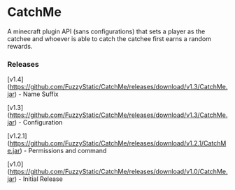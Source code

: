 # CatchMe

A minecraft plugin API (sans configurations) that sets a player as the catchee and whoever is able to catch the catchee first earns a random rewards.


### Releases

[v1.4] (https://github.com/FuzzyStatic/CatchMe/releases/download/v1.3/CatchMe.jar) - Name Suffix

[v1.3] (https://github.com/FuzzyStatic/CatchMe/releases/download/v1.3/CatchMe.jar) - Configuration

[v1.2.1] (https://github.com/FuzzyStatic/CatchMe/releases/download/v1.2.1/CatchMe.jar) - Permissions and command

[v1.0] (https://github.com/FuzzyStatic/CatchMe/releases/download/v1.0/CatchMe.jar) - Initial Release
